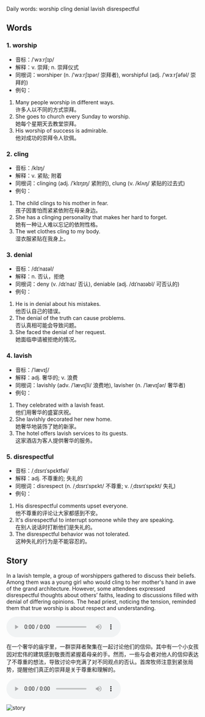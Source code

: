 Daily words: worship cling denial lavish disrespectful

## Words
### 1. worship
- 音标：/ˈwɜːrʃɪp/ <span style="cursor: pointer;" onclick="document.getElementById('audio-player-1').play()"><i class="fas fa-volume-up"></i></span>
<audio id="audio-player-1" src="https://files.dwong.top/words/worship.mp3" style="display:none;"></audio>
- 解释：v. 崇拜; n. 崇拜仪式
- 同根词：worshiper (n. /ˈwɜːrʃɪpər/ 崇拜者), worshipful (adj. /ˈwɜːrʃəfəl/ 崇拜的)
- 例句：
1. Many people worship in different ways.  
许多人以不同的方式崇拜。  
2. She goes to church every Sunday to worship.  
她每个星期天去教堂崇拜。  
3. His worship of success is admirable.  
他对成功的崇拜令人钦佩。  


### 2. cling
- 音标：/klɪŋ/ <span style="cursor: pointer;" onclick="document.getElementById('audio-player-2').play()"><i class="fas fa-volume-up"></i></span>
<audio id="audio-player-2" src="https://files.dwong.top/words/cling.mp3" style="display:none;"></audio>
- 解释：v. 紧贴; 附着
- 同根词：clinging (adj. /ˈklɪŋɪŋ/ 紧附的), clung (v. /klʌŋ/ 紧贴的过去式)
- 例句：
1. The child clings to his mother in fear.  
孩子因害怕而紧紧依附在母亲身边。  
2. She has a clinging personality that makes her hard to forget.  
她有一种让人难以忘记的依附性格。  
3. The wet clothes cling to my body.  
湿衣服紧贴在我身上。  


### 3. denial
- 音标：/dɪˈnaɪəl/ <span style="cursor: pointer;" onclick="document.getElementById('audio-player-3').play()"><i class="fas fa-volume-up"></i></span>
<audio id="audio-player-3" src="https://files.dwong.top/words/denial.mp3" style="display:none;"></audio>
- 解释：n. 否认，拒绝
- 同根词：deny (v. /dɪˈnaɪ/ 否认), deniable (adj. /dɪˈnaɪəbl/ 可否认的)
- 例句：
1. He is in denial about his mistakes.  
他否认自己的错误。  
2. The denial of the truth can cause problems.  
否认真相可能会导致问题。  
3. She faced the denial of her request.  
她面临申请被拒绝的情况。  


### 4. lavish
- 音标：/ˈlævɪʃ/ <span style="cursor: pointer;" onclick="document.getElementById('audio-player-4').play()"><i class="fas fa-volume-up"></i></span>
<audio id="audio-player-4" src="https://files.dwong.top/words/lavish.mp3" style="display:none;"></audio>
- 解释：adj. 奢华的; v. 浪费
- 同根词：lavishly (adv. /ˈlævɪʃli/ 浪费地), lavisher (n. /ˈlævɪʃər/ 奢华者)
- 例句：
1. They celebrated with a lavish feast.  
他们用奢华的盛宴庆祝。  
2. She lavishly decorated her new home.  
她奢华地装饰了她的新家。  
3. The hotel offers lavish services to its guests.  
这家酒店为客人提供奢华的服务。  


### 5. disrespectful
- 音标：/ˌdɪsrɪˈspɛktfəl/ <span style="cursor: pointer;" onclick="document.getElementById('audio-player-5').play()"><i class="fas fa-volume-up"></i></span>
<audio id="audio-player-5" src="https://files.dwong.top/words/disrespectful.mp3" style="display:none;"></audio>
- 解释：adj. 不尊重的; 失礼的
- 同根词：disrespect (n. /ˌdɪsrɪˈspɛkt/ 不尊重; v. /ˌdɪsrɪˈspɛkt/ 失礼)
- 例句：
1. His disrespectful comments upset everyone.  
他不尊重的评论让大家都感到不安。  
2. It's disrespectful to interrupt someone while they are speaking.  
在别人说话时打断他们是失礼的。  
3. The disrespectful behavior was not tolerated.  
这种失礼的行为是不能容忍的。  


## Story
In a lavish temple, a group of worshippers gathered to discuss their beliefs. Among them was a young girl who would cling to her mother's hand in awe of the grand architecture. However, some attendees expressed disrespectful thoughts about others’ faiths, leading to discussions filled with denial of differing opinions. The head priest, noticing the tension, reminded them that true worship is about respect and understanding.

<audio controls>
  <source src="https://files.dwong.top/story/2024-08-30-english.mp3" type="audio/mpeg">
  你的浏览器不支持音频元素。
</audio>
  

在一个奢华的庙宇里，一群崇拜者聚集在一起讨论他们的信仰。其中有一个小女孩因对宏伟的建筑感到敬畏而紧握着母亲的手。然而，一些与会者对他人的信仰表达了不尊重的想法，导致讨论中充满了对不同观点的否认。首席牧师注意到紧张局势，提醒他们真正的崇拜是关于尊重和理解的。

<audio controls>
  <source src="https://files.dwong.top/story/2024-08-30-chinese.mp3" type="audio/mpeg">
  你的浏览器不支持音频元素。
</audio>
  

![story](https://files.dwong.top/images/2024-08-30.png)

